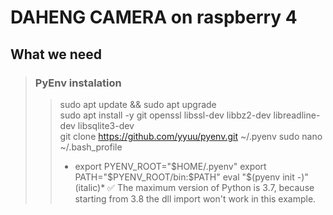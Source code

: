 # DAHENG CAMERA on raspberry 4
## **What we need**
>### PyEnv instalation
> >  sudo apt update && sudo apt upgrade    
> >  sudo apt install -y git openssl libssl-dev libbz2-dev libreadline-dev libsqlite3-dev    
> >  git clone https://github.com/yyuu/pyenv.git ~/.pyenv
> >  sudo nano ~/.bash_profile
> > *  export PYENV_ROOT="$HOME/.pyenv"
export PATH="$PYENV_ROOT/bin:$PATH"
eval "$(pyenv init -)" (italic)*
:white_check_mark: The maximum version of Python is 3.7, because starting from 3.8 the dll import won't work in this example.    
